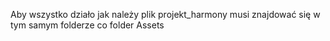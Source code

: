 Aby wszystko działo jak należy plik projekt_harmony musi znajdować się w tym samym folderze co folder Assets

